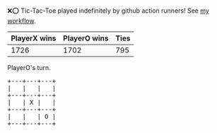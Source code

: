 :x::o: Tic-Tac-Toe played indefinitely by github action runners! See [my workflow](.github/workflows/play.yaml).

|PlayerX wins|PlayerO wins|Ties|
|-|-|-|
|1726|1702|795|

PlayerO's turn.

<pre>
+---+---+---+
|   |   |   |
+---+---+---+
|   | X |   |
+---+---+---+
|   |   | O |
+---+---+---+
</pre>
